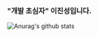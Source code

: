### "개발 초심자" 이진성입니다.

![Anurag's github stats](https://github-readme-stats.vercel.app/api?username=LEEJINSUNG123&show_icons=true&theme=tokyonight)
